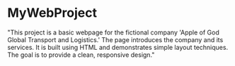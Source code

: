 # MyWebProject
 "This project is a basic webpage for the fictional company 'Apple of God Global Transport and Logistics.' The page introduces the company and its services. It is built using HTML and demonstrates simple layout techniques. The goal is to provide a clean, responsive design."
